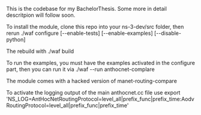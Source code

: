 This is the codebase for my BachelorThesis.
Some more in detail descritpion will follow soon.


To install the module, clone this repo into your ns-3-dev/src folder, then rerun 
./waf configure [--enable-tests] [--enable-examples] [--disable-python]

The rebuild with
./waf build

To run the examples, you must have the examples activated in the configure part, then you can run it via
./waf --run anthocnet-complare

The module comes with a hacked version of manet-routing-compare

To activate the logging output of the main anthocnet.cc file use
export 'NS_LOG=AntHocNetRoutingProtocol=level_all|prefix_func|prefix_time:AodvRoutingProtocol=level_all|prefix_func|prefix_time'


